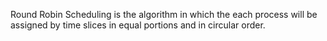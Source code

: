 
Round Robin Scheduling is the algorithm in which the each process will be assigned by time slices in equal portions and in circular order.
